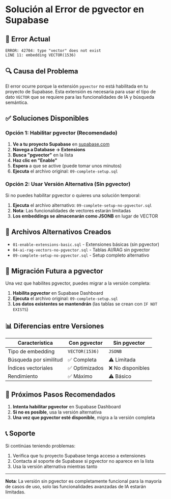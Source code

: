 # Solución al Error de pgvector en Supabase

## 🚨 Error Actual
```
ERROR: 42704: type "vector" does not exist
LINE 11: embedding VECTOR(1536)
```

## 🔍 Causa del Problema
El error ocurre porque la extensión `pgvector` no está habilitada en tu proyecto de Supabase. Esta extensión es necesaria para usar el tipo de dato `VECTOR` que se requiere para las funcionalidades de IA y búsqueda semántica.

## ✅ Soluciones Disponibles

### Opción 1: Habilitar pgvector (Recomendado)
1. **Ve a tu proyecto Supabase** en [supabase.com](https://supabase.com)
2. **Navega a Database → Extensions**
3. **Busca "pgvector"** en la lista
4. **Haz clic en "Enable"**
5. **Espera** a que se active (puede tomar unos minutos)
6. **Ejecuta** el archivo original: `09-complete-setup.sql`

### Opción 2: Usar Versión Alternativa (Sin pgvector)
Si no puedes habilitar pgvector o quieres una solución temporal:

1. **Ejecuta** el archivo alternativo: `09-complete-setup-no-pgvector.sql`
2. **Nota**: Las funcionalidades de vectores estarán limitadas
3. **Los embeddings se almacenarán como JSONB** en lugar de VECTOR

## 📁 Archivos Alternativos Creados

- `01-enable-extensions-basic.sql` - Extensiones básicas (sin pgvector)
- `04-ai-rag-vectors-no-pgvector.sql` - Tablas AI/RAG sin pgvector
- `09-complete-setup-no-pgvector.sql` - Setup completo alternativo

## 🔄 Migración Futura a pgvector

Una vez que habilites pgvector, puedes migrar a la versión completa:

1. **Habilita pgvector** en Supabase Dashboard
2. **Ejecuta** el archivo original: `09-complete-setup.sql`
3. **Los datos existentes se mantendrán** (las tablas se crean con `IF NOT EXISTS`)

## 📊 Diferencias entre Versiones

| Característica | Con pgvector | Sin pgvector |
|----------------|---------------|---------------|
| Tipo de embedding | `VECTOR(1536)` | `JSONB` |
| Búsqueda por similitud | ✅ Completa | ⚠️ Limitada |
| Índices vectoriales | ✅ Optimizados | ❌ No disponibles |
| Rendimiento | ✅ Máximo | ⚠️ Básico |

## 🚀 Próximos Pasos Recomendados

1. **Intenta habilitar pgvector** en Supabase Dashboard
2. **Si no es posible**, usa la versión alternativa
3. **Una vez que pgvector esté disponible**, migra a la versión completa

## 📞 Soporte

Si continúas teniendo problemas:
1. Verifica que tu proyecto Supabase tenga acceso a extensiones
2. Contacta al soporte de Supabase si pgvector no aparece en la lista
3. Usa la versión alternativa mientras tanto

---

**Nota**: La versión sin pgvector es completamente funcional para la mayoría de casos de uso, solo las funcionalidades avanzadas de IA estarán limitadas.



